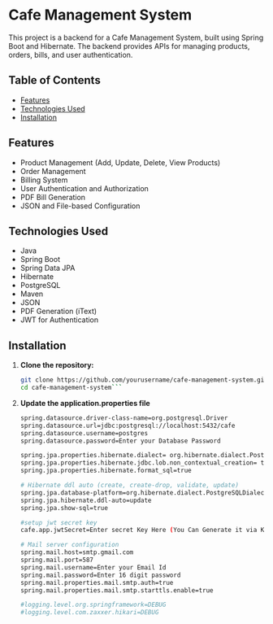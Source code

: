 # Cafe Management System

This project is a backend for a Cafe Management System, built using Spring Boot and Hibernate. The backend provides APIs for managing products, orders, bills, and user authentication.

## Table of Contents

- [Features](#features)
- [Technologies Used](#technologies-used)
- [Installation](#installation)

## Features

- Product Management (Add, Update, Delete, View Products)
- Order Management
- Billing System
- User Authentication and Authorization
- PDF Bill Generation
- JSON and File-based Configuration

## Technologies Used

- Java
- Spring Boot
- Spring Data JPA
- Hibernate
- PostgreSQL 
- Maven
- JSON
- PDF Generation (iText)
- JWT for Authentication

## Installation

1. **Clone the repository:**
   ```sh
   git clone https://github.com/yourusername/cafe-management-system.git
   cd cafe-management-system```

2. **Update the application.properties file**
   ```sh
   spring.datasource.driver-class-name=org.postgresql.Driver
   spring.datasource.url=jdbc:postgresql://localhost:5432/cafe
   spring.datasource.username=postgres
   spring.datasource.password=Enter your Database Password

   spring.jpa.properties.hibernate.dialect= org.hibernate.dialect.PostgreSQLDialect
   spring.jpa.properties.hibernate.jdbc.lob.non_contextual_creation= true
   spring.jpa.properties.hibernate.format_sql=true

   # Hibernate ddl auto (create, create-drop, validate, update)
   spring.jpa.database-platform=org.hibernate.dialect.PostgreSQLDialect
   spring.jpa.hibernate.ddl-auto=update
   spring.jpa.show-sql=true

   #setup jwt secret key
   cafe.app.jwtSecret=Enter secret Key Here (You Can Generate it via KeyGenerator in util package).

   # Mail server configuration
   spring.mail.host=smtp.gmail.com
   spring.mail.port=587
   spring.mail.username=Enter your Email Id
   spring.mail.password=Enter 16 digit password 
   spring.mail.properties.mail.smtp.auth=true
   spring.mail.properties.mail.smtp.starttls.enable=true

   #logging.level.org.springframework=DEBUG
   #logging.level.com.zaxxer.hikari=DEBUG
```
   
